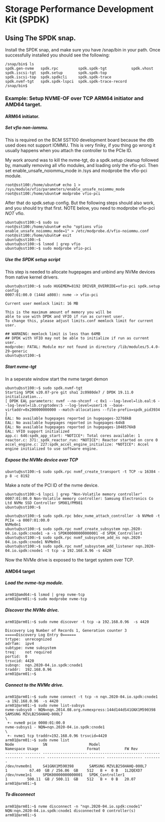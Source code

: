 # Storage Performance Development Kit (SPDK) 
## Using The SPDK snap.

Install the SPDK snap, and make sure you have /snap/bin in your path. Once
successfully installed you should see the following:

```
/snap/bin$ ls
spdk.gen-nvme   spdk.rpc         spdk.spdk-tgt           spdk.vhost
spdk.iscsi-tgt  spdk.setup       spdk.spdk-top
spdk.iscsi-top  spdk.spdkcli     spdk.spdk-trace
spdk.nvmf-tgt   spdk.spdk-lspci  spdk.spdk-trace-record
/snap/bin$
```

### Example: Setup NVME-OF over TCP ARM64 initiator and AMD64 target.
#### ARM64 initiator.

##### Set vfio non-iommu.
This is required on the BCM SST100 development board because the dtb used
does not support IOMMU. This is very finiky, if you thing go wrong it 
usually happens when you attach the controller to the PCIe ID. 

My work around was to kill the nvme-tgt, do a spdk.setup cleanup followed by, 
manually removing all vfio modules, and loading only the vfio-pci. Then
set enable_unsafe_noiommu_mode in /sys and modprobe the vfio-pci module.

```
root@sst100:/home/ubuntu# echo 1 > /sys/module/vfio/parameters/enable_unsafe_noiommu_mode
root@sst100:/home/ubuntu# modprobe vfio-pci
```

After that do spdk.setup config. But the following steps should also work, and you should try that first. NOTE below, you need to modprobe vfio-pci *NOT* vfio.

```
ubuntu@sst100:~$ sudo su
root@sst100:/home/ubuntu# echo "options vfio enable_unsafe_noiommu_mode=1" > /etc/modprobe.d/vfio-noiommu.conf
root@sst100:/home/ubuntu# exit
ubuntu@sst100:~$ 
ubuntu@sst100:~$ lsmod | grep vfio
ubuntu@sst100:~$ sudo modprobe vfio-pci
```

##### Use the SPDK setup script
This step is needed to allocate hugepages and unbind any NVMe devices from
native kernel drivers.

```
ubuntu@sst100:~$ sudo HUGEMEM=8192 DRIVER_OVERRIDE=vfio-pci spdk.setup config
0007:01:00.0 (144d a808): nvme -> vfio-pci

Current user memlock limit: 16 MB

This is the maximum amount of memory you will be
able to use with DPDK and VFIO if run as current user.
To change this, please adjust limits.conf memlock limit for current user.

## WARNING: memlock limit is less than 64MB
## DPDK with VFIO may not be able to initialize if run as current user.
modprobe: FATAL: Module msr not found in directory /lib/modules/5.4.0-29-generic
ubuntu@sst100:~$
```

##### Start nvme-tgt
In a seperate window start the nvme target demon

```
ubuntu@sst100:~$ sudo spdk.nvmf-tgt 
Starting SPDK v20.07-pre git sha1 2c0980de7 / DPDK 19.11.0 initialization...
[ DPDK EAL parameters: nvmf --no-shconf -c 0x1 --log-level=lib.eal:6 --log-level=lib.cryptodev:5 --log-level=user1:6 --base-virtaddr=0x200000000000 --match-allocations --file-prefix=spdk_pid3934 ]
EAL: No available hugepages reported in hugepages-32768kB
EAL: No available hugepages reported in hugepages-64kB
EAL: No available hugepages reported in hugepages-1048576kB
EAL: VFIO support initialized
app.c: 646:spdk_app_start: *NOTICE*: Total cores available: 1
reactor.c: 371:_spdk_reactor_run: *NOTICE*: Reactor started on core 0
accel_engine.c: 227:spdk_accel_engine_initialize: *NOTICE*: Accel engine initialized to use software engine.
```

##### Expose the NVMe device over TCP

```
ubuntu@sst100:~$ sudo spdk.rpc nvmf_create_transport -t TCP -u 16384 -p 8 -c 8192
```

Make a note of the PCI ID of the nvme device. 

```
ubuntu@sst100:~$ lspci | grep "Non-Volatile memory controller"
0007:01:00.0 Non-Volatile memory controller: Samsung Electronics Co Ltd NVMe SSD Controller SM981/PM981
ubuntu@sst100:~$ 
```

```
ubuntu@sst100:~$ sudo spdk.rpc bdev_nvme_attach_controller -b NVMe0 -t PCIe -a 0007:01:00.0
NVMe0n1
ubuntu@sst100:~$ sudo spdk.rpc nvmf_create_subsystem nqn.2020-04.io.spdk:cnode1 -a -s SPDK00000000000001 -d SPDK_Controller1
ubuntu@sst100:~$ sudo spdk.rpc nvmf_subsystem_add_ns nqn.2020-04.io.spdk:cnode1 NVMe0n1
ubuntu@sst100:~$ sudo spdk.rpc nvmf_subsystem_add_listener nqn.2020-04.io.spdk:cnode1 -t tcp -a 192.168.0.96 -s 4420
```

Now the NVMe drive is exposed to the target system over TCP. 

#### AMD64 target
##### Load the nvme-tcp module.

```
arm01@amd64:~$ lsmod | grep nvme-tcp
arm01@arm01:~$ sudo modprobe nvme-tcp
```

##### Discover the NVMe drive.

```
arm01@arm01:~$ sudo nvme discover -t tcp -a 192.168.0.96  -s 4420

Discovery Log Number of Records 1, Generation counter 3
=====Discovery Log Entry 0======
trtype:  unrecognized
adrfam:  ipv4
subtype: nvme subsystem
treq:    not required
portid:  0
trsvcid: 4420
subnqn:  nqn.2020-04.io.spdk:cnode1
traddr:  192.168.0.96
arm01@arm01:~$ 
```

##### Connect to the NVMe drive.

```
arm01@arm01:~$ sudo nvme connect -t tcp -n nqn.2020-04.io.spdk:cnode1 -a 192.168.0.96  -s 4420
arm01@arm01:~$ sudo nvme list-subsys
nvme-subsys0 - NQN=nqn.2014.08.org.nvmexpress:144d144dS41GNX1M590398      SAMSUNG MZVLB256HAHQ-000L7              
\
 +- nvme0 pcie 0000:01:00.0
nvme-subsys1 - NQN=nqn.2020-04.io.spdk:cnode1
\
 +- nvme1 tcp traddr=192.168.0.96 trsvcid=4420
arm01@arm01:~$ sudo nvme list
Node             SN                   Model                                    Namespace Usage                      Format           FW Rev  
---------------- -------------------- ---------------------------------------- --------- -------------------------- ---------------- --------
/dev/nvme0n1     S41GNX1M590398       SAMSUNG MZVLB256HAHQ-000L7               1          67.40  GB / 256.06  GB    512   B +  0 B   1L2QEXD7
/dev/nvme1n1     SPDK00000000000001   SPDK_Controller1                         1         500.11  GB / 500.11  GB    512   B +  0 B   20.07   
arm01@arm01:~$
```

##### To disconnect

```
arm01@arm01:~$ nvme disconnect -n "nqn.2020-04.io.spdk:cnode1"
NQN:nqn.2020-04.io.spdk:cnode1 disconnected 0 controller(s)
arm01@arm01:~$
```
